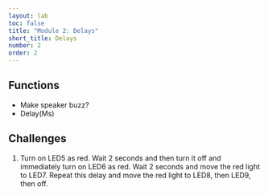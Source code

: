 ```yaml
---
layout: lab
toc: false
title: "Module 2: Delays"
short_title: Delays
number: 2
order: 2
---
```


## Functions


- Make speaker buzz?
- Delay(Ms)

## Challenges

1. Turn on LED5 as red. Wait 2 seconds and then turn it off and immediately turn on LED6 as red. Wait 2 seconds and move the red light to LED7. Repeat this delay and move the red light to LED8, then LED9, then off.

<!-- TODO: Add GIF -->

